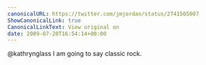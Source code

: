 ```yaml
---
canonicalURL: https://twitter.com/jmjordan/status/2741505007
ShowCanonicalLink: true
CanonicalLinkText: View original on
date: 2009-07-20T16:54:14+00:00
---
```

@kathrynglass I am going to say classic rock.
